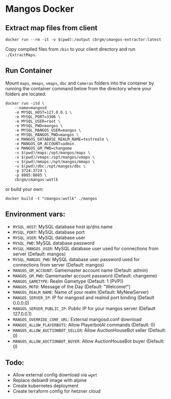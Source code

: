 # Mangos Docker

## Extract map files from client

```
docker run --rm -it -v $(pwd):/output cbrgm/cmangos-extractor:latest
```

Copy compiled files from `/bin` to your client directory and run `./ExtractMaps`.

## Run Container

Mount `maps`, `mmaps`, `vmaps`, `dbc` and `Cameras` folders into the container by running the container command below from the directory where your folders are located.

```
docker run -itd \
    --name=mangosd
    -e MYSQL_HOST=127.0.0.1 \
    -e MYSQL_PORT=3306 \
    -e MYSQL_USER=root \
    -e MYSQL_PWD=mangos \
    -e MYSQL_MANGOS_USER=mangos \
    -e MYSQL_MANGOS_PWD=mangos \
    -e MANGOS_DATABASE_REALM_NAME=testrealm \
    -e MANGOS_GM_ACCOUNT=admin
    -e MANGOS_GM_PWD=changeme
    -v $(pwd)/maps:/opt/mangos/maps \
    -v $(pwd)/vmaps:/opt/mangos/vmaps \
    -v $(pwd)/mmaps:/opt/mangos/mmaps \
    -v $(pwd)/dbc:/opt/mangos/dbc \
    -p 3724:3724 \
    -p 8085:8085 \
    cbrgm/cmangos:wotlk
```

or build your own:

```
docker build -t "cmangos:wotlk" ./mangos
```

## Environment vars:

* `MYSQL_HOST`: MySQL database host ip/dns name
* `MYSQL_PORT`: MySQL database port
* `MYSQL_USER`: MySQL database user
* `MYSQL_PWD`: MySQL database password
* `MYSQL_MANGOS_USER`: MySQL database user used for connections from server (Default: mangos)
* `MYSQL_MANGOS_PWD`: MySQL database user password used for connections from server (Default: mangos)
* `MANGOS_GM_ACCOUNT`: Gamemaster account name (Default: admin)
* `MANGOS_GM_PWD`: Gamemaster account password (Default: changeme)
* `MANGOS_GAMETYPE`: Realm Gametype (Default: 1 (PVP))
* `MANGOS_MOTD`: Message of the Day (Default: "Welcome!")
* `MANGOS_REALM_NAME`: Name of your realm (Default: MyNewServer)
* `MANGOS_SERVER_IP`: IP for mangosd and realmd port binding (Default 0.0.0.0)
* `MANGOS_SERVER_PUBLIC_IP`: Public IP for your mangos server (Default 127.0.0.1)
* `MANGOS_OVERRIDE_CONF_URL`: External mangosd.conf download
* `MANGOS_ALLOW_PLAYERBOTS`: Allow PlayerbotAI commands (Default: 0)
* `MANGOS_ALLOW_AUCTIONBOT_SELLER`: Allow AuctionHouseBot seller (Default: 0)
* `MANGOS_ALLOW_AUCTIONBOT_BUYER`: Allow AuctionHouseBot buyer (Default: 0)

## Todo:

* Allow external config download via `wget`
* Replace debian9 image with alpine
* Create kubernetes deployment
* Create terraform config for hetzner cloud
